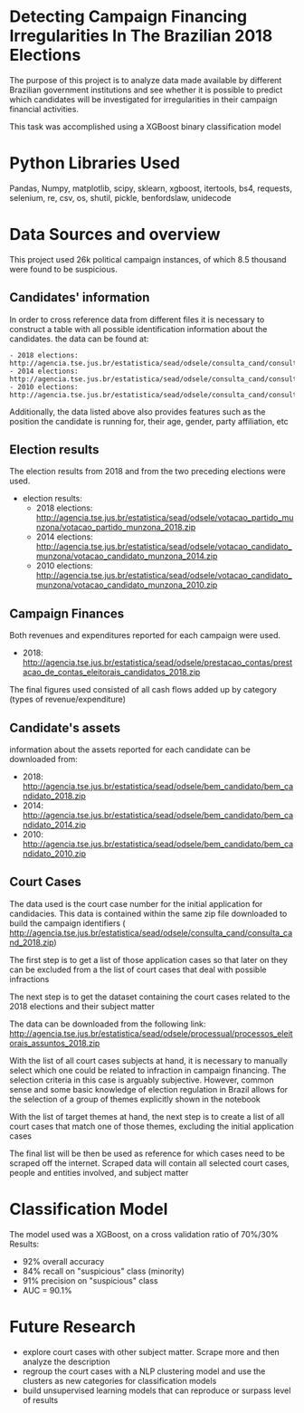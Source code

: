 # Detecting Campaign Financing Irregularities In The Brazilian 2018 Elections

The purpose of this project is to analyze data made available by different Brazilian government institutions and see whether it is possible to predict which candidates will be investigated for irregularities in their campaign financial activities.

This task was accomplished using a XGBoost binary classification model

# Python Libraries Used

Pandas, Numpy, matplotlib, scipy, sklearn, xgboost, itertools, bs4, requests, selenium, re, csv, os, shutil, pickle, benfordslaw, unidecode

#  Data Sources and overview

This project used 26k political campaign instances, of which 8.5 thousand were found to be suspicious.




## Candidates' information

In order to cross reference data from different files it is necessary to construct a table with all possible identification information about the candidates. the data can be found at:

    - 2018 elections: http://agencia.tse.jus.br/estatistica/sead/odsele/consulta_cand/consulta_cand_2018.zip
    - 2014 elections: http://agencia.tse.jus.br/estatistica/sead/odsele/consulta_cand/consulta_cand_2014.zip
    - 2010 elections: http://agencia.tse.jus.br/estatistica/sead/odsele/consulta_cand/consulta_cand_2010.zip
    

Additionally, the data listed above also provides features such as the position the candidate is running for, their age, gender, party affiliation, etc

## Election results

The election results from 2018 and from the two preceding elections were used. 

- election results:
    - 2018 elections: http://agencia.tse.jus.br/estatistica/sead/odsele/votacao_partido_munzona/votacao_partido_munzona_2018.zip
    - 2014 elections: http://agencia.tse.jus.br/estatistica/sead/odsele/votacao_candidato_munzona/votacao_candidato_munzona_2014.zip
    - 2010 elections: http://agencia.tse.jus.br/estatistica/sead/odsele/votacao_candidato_munzona/votacao_candidato_munzona_2010.zip
    

## Campaign Finances
Both revenues and expenditures reported for each campaign were used. 
- 2018: http://agencia.tse.jus.br/estatistica/sead/odsele/prestacao_contas/prestacao_de_contas_eleitorais_candidatos_2018.zip

The final figures used consisted of all cash flows added up by category (types of revenue/expenditure)

## Candidate's assets

information about the assets reported for each candidate can be downloaded from:
- 2018: http://agencia.tse.jus.br/estatistica/sead/odsele/bem_candidato/bem_candidato_2018.zip
- 2014: http://agencia.tse.jus.br/estatistica/sead/odsele/bem_candidato/bem_candidato_2014.zip
- 2010: http://agencia.tse.jus.br/estatistica/sead/odsele/bem_candidato/bem_candidato_2010.zip

## Court Cases

The data used is the court case number for the initial application for candidacies. This data is contained within the same zip file downloaded to build the campaign identifiers ( http://agencia.tse.jus.br/estatistica/sead/odsele/consulta_cand/consulta_cand_2018.zip)

The first step is to get a list of those application cases so that later on they can be excluded from a the list of court cases that deal with possible infractions

The next step is to get the dataset containing the court cases related to the 2018 elections and their subject matter

The data can be downloaded from the following link: http://agencia.tse.jus.br/estatistica/sead/odsele/processual/processos_eleitorais_assuntos_2018.zip

With the list of all court cases subjects at hand, it is necessary to manually select which one could be related to infraction in campaign financing.
The selection criteria in this case is arguably subjective. However, common sense and some basic knowledge of election regulation in Brazil allows for the selection of a group of themes explicitly shown in the notebook

With the list of target themes at hand, the next step is to create a list of all court cases that match one of those themes, excluding the initial application cases

The final list will be then be used as reference for which cases need to be scraped off the internet. Scraped data will contain all selected court cases, people and entities involved, and subject matter

# Classification Model

The model used was a XGBoost, on a cross validation ratio of 70%/30%
Results:
- 92% overall accuracy
- 84% recall on "suspicious" class (minority)
- 91% precision on "suspicious" class
- AUC = 90.1%

# Future Research
- explore court cases with other subject matter. Scrape more and then analyze the description
- regroup the court cases with a NLP clustering model and use the clusters as new categories for classification models
- build unsupervised learning models that can reproduce or surpass level of results
